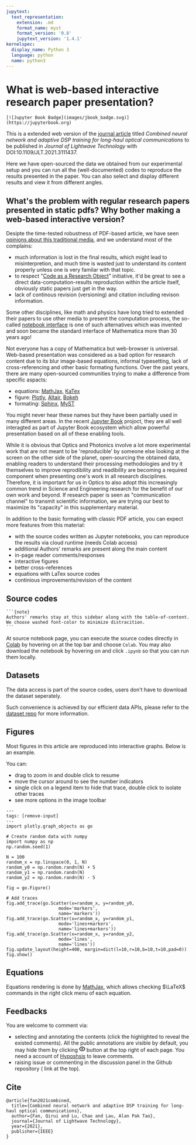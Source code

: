 ```yaml
---
jupytext:
  text_representation:
    extension: .md
    format_name: myst
    format_version: '0.8'
    jupytext_version: '1.4.1'
kernelspec:
  display_name: Python 3
  language: python
  name: python3
---
```


# What is web-based interactive research paper presentation?
```{only} html
[![Jupyter Book Badge](images/jbook_badge.svg)](https://jupyterbook.org)
```
This is a extended web version of the [journal article](https://ieeexplore.ieee.org/abstract/document/9534655/?casa_token=k0nfUkc0KfsAAAAA:t6co-nT1B_q8jei3sQNvOprr33wIwCsCgkeh0GJMq9oSvv7s0NdV0HuYBVswxNnZVFnJOFAlTeU) titled *Combined neural network and adaptive DSP training for long-haul optical communications* to be published in *Journal of Lightwave Technology* with DOI:10.1109/JLT.2021.3111437.

Here we have open-sourced the data we obtained from our experimental setup and you can run all the (well-documented) codes to reproduce the results presented in the paper. You can also select and display different results and view it from different angles. 

## What's the problem with regular research papers presented in static pdfs? Why bother making a web-based interactive version?
Desipte the time-tested robustness of PDF-based article, we have seen [opinions about this traditional media](https://www.theatlantic.com/science/archive/2018/04/the-scientific-paper-is-obsolete/556676/), and we understand most of the complains:
- much information is lost in the final results, which might lead to misinterpretion, and much time is wasted just to understand its content properly unless one is very familar with that topic.
- to respect "[Code as a Research Object](https://www.researchobject.org/initiative/code-as-a-research-object/)" initiative, it'd be great to see a direct data-computation-results reproduction within the article itself, obviously static papers just get in the way.
- lack of continous revision (versioning) and citation including revison information.

Some other disciplines, like math and physics have long tried to extended their papers to use other media to present the computation process, the so-called [notebook interface](https://en.wikipedia.org/wiki/Notebook_interface) is one of such alternatives which was invented and soon became the standard interface of Mathematica more than 30 years ago!

Not everyone has a copy of Mathematica but web-browser is universal. Web-based presentation was considered as a bad option for research content due to its blur image-based equations, informal typesetting, lack of cross-referencing and other basic formating functions. Over the past years, there are many open-sourced communities trying to make a difference from specific aspacts:
- equations: [MathJax](https://www.mathjax.org/), [KaTex](https://katex.org/)
- figure: [Plotly](https://plotly.com/python/), [Altair](https://altair-viz.github.io/), [Bokeh](https://bokeh.org/)
- formating: [Sphinx](https://www.sphinx-doc.org/en/master/), [MyST](https://myst-parser.readthedocs.io/en/latest/index.html)

You might never hear these names but they have been partially used in many different areas. In the recent [Jupyter Book](https://jupyterbook.org) projoct, they are all well interagted as part of Jupyter Book ecosystem which allow powerful presentation based on all of these enabling tools.

While it is obvious that Optics and Photonics involve a lot more experimental work that are not meant to be 'reproducible' by someone else looking at the screen on the other side of the planet, open-sourcing the obtained data, enabling readers to understand their processing methodologies and try it themselves to improve reprodibility and readibility are becoming a required component when presenting one's work in all research disciplines. Therefore, it is important for us in Optics to also adopt this increasingly common trend in Science and Engineering research for the benefit of our own work and beyond. If research paper is seen as "communication channel" to transmit scientific information, we are trying our best to maximize its "capacity" in this supplementary material.

In addition to the basic formating with classic PDF article, you can expect more features from this material:
- with the source codes written as Jupyter notebooks, you can reproduce the results via cloud runtime (needs Colab access)
- additional Authors' remarks are present along the main content 
- in-page reader comments/responses
- interactive figures
- better cross-references
- equations with LaTex source codes
- continious improvements/revision of the content

## Source codes
``````{margin}
```{note}
Authors' remarks stay at this sidebar along with the table-of-content. We choose washed font-color to minimize distracition.
```
``````

At source notebook page, you can execute the source codes directly in [Colab](https://research.google.com/colaboratory/) by hovering on <i class="fas fa-rocket"></i> at the top bar and choose `Colab`. You may also download the notebook by hovering on <i class="fas fa-download"></i> and click `.ipynb` so that you can run them locally.


## Datasets
The data access is part of the source codes, users don't have to download the dataset seperately.

Such convenience is achieved by our efficient data APIs, please refer to the [dataset repo](https://github.com/remifan/LabPtPTm2) for more information.


## Figures
Most figures in this article are reproduced into interactive graphs.
Below is an example.

You can:
- drag to zoom in and double click to resume
- move the cursor around to see the number indicators
- single click on a legend item to hide that trace, double click to isolate other traces
- see more options in the image toolbar


```{code-cell} ipython3
---
tags: [remove-input]
---
import plotly.graph_objects as go

# Create random data with numpy
import numpy as np
np.random.seed(1)

N = 100
random_x = np.linspace(0, 1, N)
random_y0 = np.random.randn(N) + 5
random_y1 = np.random.randn(N)
random_y2 = np.random.randn(N) - 5

fig = go.Figure()

# Add traces
fig.add_trace(go.Scatter(x=random_x, y=random_y0,
                    mode='markers',
                    name='markers'))
fig.add_trace(go.Scatter(x=random_x, y=random_y1,
                    mode='lines+markers',
                    name='lines+markers'))
fig.add_trace(go.Scatter(x=random_x, y=random_y2,
                    mode='lines',
                    name='lines'))
fig.update_layout(height=400, margin=dict(l=10,r=10,b=10,t=10,pad=0))
fig.show()
```

## Equations

Equations rendering is done by [MathJax](https://www.mathjax.org/), which allows checking $\LaTeX$ commands in the right click menu of each equation. 

## Feedbacks
You are welcome to comment via:
- selecting and annotating the contents (click the highlighted to reveal the existed comments). All the public annotations are visible by default, you may hide them by clicking <svg xmlns="http://www.w3.org/2000/svg" width="16" height="16" viewBox="0 0 16 16" class=""><g fill-rule="evenodd"><rect fill="none" stroke="none" x="0" y="0" width="16" height="16"></rect><path fill="none" stroke="currentColor" stroke-linecap="round" stroke-linejoin="round" stroke-width="2" d="M8 13c3.866 0 7-2.239 7-5s-3.134-5-7-5-7 2.239-7 5 3.134 5 7 5zm0-4a1 1 0 1 0 0-2 1 1 0 0 0 0 2z"></path></g></svg> button at the top right of each page.
You need a account of [Hyposhsis](https://web.hypothes.is/) to leave comments.
- raising issue or commenting in the discussion panel in the Github repository (<i class="fab fa-github"></i> link at the top).

## Cite
    @article{fan2021combined,
      title={Combined neural network and adaptive DSP training for long-haul optical communications},
      author={Fan, Qirui and Lu, Chao and Lau, Alan Pak Tao},
      journal={Journal of Lightwave Technology},
      year={2021},
      publisher={IEEE}
    }
